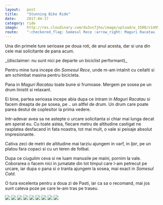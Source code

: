 ```yaml
---
layout:   post
title:    "Stunning Bike Ride"
date:     2017-04-17
category: ride
image:    http://res.cloudinary.com/du3vs7jho/image/upload/w_1500/v1495982246/alexv/stunning_bike_ride/20170417/DSC01370_fmdql8.jpg
route:    ":checkered_flag: Somesul Rece :arrow_right: Maguri Racatau :arrow_right: Marisel :arrow_right: Ijar :arrow_right: Somesul Cald :arrow_right: Somesul Rece"
---
```

<p class="intro"><span class="dropcap">U</span>na din primele ture serioase pe doua roti, de anul acesta, dar si una din cele mai solicitante de pana acum.</p>  _(disclaimer: nu sunt nici pe departe un biciclist performant)_

Pentru mine tura incepe din _Somesul Rece_, unde m-am intalnit cu ceilalti si am schimbat masina pentru bicicleta.

Pana in _Maguri Racatau_ toate bune si frumoase. Mergem pe sosea pe un drum linistit si relaxant.

Ei bine, partea serioasa incepe abia dupa ce intram in _Maguri Racatau_ si facem dreapta de pe sosea, pe .. un altfel de drum. Un drum care poate parea destul de coplesitor la prima vedere.

Intr-adevar avea sa ne astepte o urcare solicitanta si chiar mai lunga decat am sperat eu. Cu toate astea, fiecare metru de altitudine castigat ne rasplatea desfacand in fata noastra, tot mai mult, o vale si peisaje absolut impresionante.

Cativa zeci de metri de altitudine mai tarziu ajungem in varf, in _Ijar_, pe un platou fara copaci si cu un teren de fotbal.

Dupa ce ciugulim ceva si ne luam manusile pe maini, pornim la vale. Coborarea o facem nici in jumatate din tot timpul care l-am petrecut pe urcare, iar dupa o pana si o tranta ajungem la sosea, mai exact in _Somesul Cald_.

O tura excelenta pentru a doua zi de Pasti, iar ca sa o recomand, mai jos sunt cateva poze pe care le-am tras pe traseu.

![](http://res.cloudinary.com/du3vs7jho/image/upload/v1495982247/alexv/stunning_bike_ride/20170417/IMG_20170417_142330_o8klxz.jpg)
![](http://res.cloudinary.com/du3vs7jho/image/upload/v1495982247/alexv/stunning_bike_ride/20170417/IMG_20170417_142204_qcevet.jpg)
![](http://res.cloudinary.com/du3vs7jho/image/upload/v1495982245/alexv/stunning_bike_ride/20170417/DSC01347_ude6sa.jpg)
![](http://res.cloudinary.com/du3vs7jho/image/upload/v1495982245/alexv/stunning_bike_ride/20170417/DSC01337_qsm3l2.jpg)
![](http://res.cloudinary.com/du3vs7jho/image/upload/v1495982247/alexv/stunning_bike_ride/20170417/IMG_20170417_142204_qcevet.jpg)
![](http://res.cloudinary.com/du3vs7jho/image/upload/v1495982245/alexv/stunning_bike_ride/20170417/DSC01368_emmk7k.jpg)
![](http://res.cloudinary.com/du3vs7jho/image/upload/v1495982245/alexv/stunning_bike_ride/20170417/DSC01364_ycumh1.jpg)
![](http://res.cloudinary.com/du3vs7jho/image/upload/v1495982245/alexv/stunning_bike_ride/20170417/DSC01362_apzzqd.jpg)
![](http://res.cloudinary.com/du3vs7jho/image/upload/v1495982246/alexv/stunning_bike_ride/20170417/DSC01370_fmdql8.jpg)
